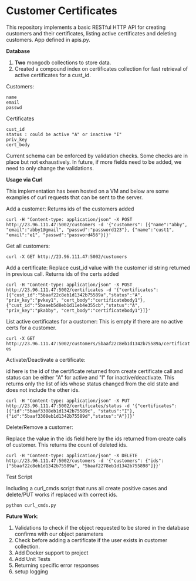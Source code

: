 # Customer Certificates

This repository implements a basic RESTful HTTP API for creating customers and their certificates, listing active certificates
and deleting customers.
App defined in apis.py.

**Database**

1. **Two** mongodb collections to store data.
2. Created a compound index on certificates collection for fast retrieval of active
certificates for a cust_id.

 Customers:
 
    name
    email
    passwd
    
 Certificates
    
    cust_id
    status : could be active "A" or inactive "I"
    priv_key
    cert_body
    
Current schema can be enforced by validation checks. Some checks are in place but not exhaustively.
In future, if more fields need to be added, we need to only change the validations.
    
**Usage via Curl**

This implementation has been hosted on a VM and below are
some examples of curl requests that can be sent to the server.

Add a customer: Returns ids of the customers added

`curl -H "Content-type: application/json" -X POST http://23.96.111.47:5002/customers -d
 '{"customers": [{"name":"abby", "email":"abby1@gmail", "passwd":"password123"},
  {"name":"cust1", "email":"e1", "passwd":"password456"}]}'`
  
Get all customers:

`curl -X GET http://23.96.111.47:5002/customers`

Add a certificate: Replace cust_id value with the customer id string returned in previous call. Returns ids of the certs added

`curl -H "Content-type: application/json" -X POST http://23.96.111.47:5002/certificates -d '{"certificates": [{"cust_id":"5baaf22c8eb1d1342b75589a","status":"A", "priv_key":"pvkey1", "cert_body":"certificatebody1"}, {"cust_id":"5baaeb5d8eb1d11eb4e355cb","status":"A", "priv_key":"pkabby", "cert_body":"certificatebody1"}]}'`

List active certificates for a customer: This is empty if there are no active certs for a customer.

`curl -X GET http://23.96.111.47:5002/customers/5baaf22c8eb1d1342b75589a/certificates`

Activate/Deactivate a certificate:

id here is the id of the certificate returned from create certificate call and status can be either "A" for active and "I" for inactive/deactivate.
This returns only the list of ids whose status changed from the old state and does not include the other ids.

`curl -H "Content-type: application/json" -X PUT http://23.96.111.47:5002/certificates/status -d '{"certificates": [{"id":"5baaf3308eb1d1342b75589c", "status":"I"}, {"id":"5baaf3308eb1d1342b75589d","status":"A"}]}'`

Delete/Remove a customer: 

Replace the value in the ids field here by the ids returned from create calls of customer.
This returns the count of deleted ids.

`curl -H "Content-type: application/json" -X DELETE http://23.96.111.47:5002/customers -d '{"customers": {"ids":["5baaf22c8eb1d1342b75589a", "5baaf2278eb1d1342b755898"]}}'`


Test Script

Including a curl_cmds script that runs all create positive cases and delete/PUT works if replaced with correct ids.

`python curl_cmds.py`

**Future Work**:

1. Validations to check if the object requested to be stored in the database confirms with our object parameters
2. Check before adding a certificate if the user exists in customer collection.
3. Add Docker support to project
4. Add Unit Tests
5. Returning specific error responses
6. setup logging

